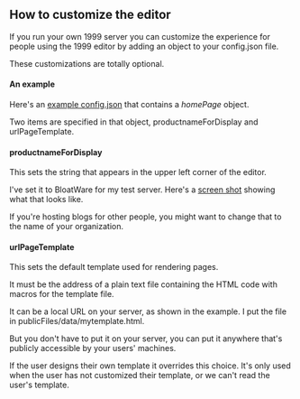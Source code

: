 ## How to customize the editor

If you run your own 1999 server you can customize the experience for people using the 1999 editor by adding an object to your config.json file.

These customizations are totally optional. 

#### An example

Here's an <a href="https://gist.github.com/scripting/9e3ac0cb4c17d0ae566d3ce240b4d81e">example config.json</a> that contains a <i>homePage</i> object. 

Two items are specified in that object, productnameForDisplay and urlPageTemplate. 

#### productnameForDisplay

This sets the string that appears in the upper left corner of the editor. 

I've set it to BloatWare for my test server. Here's a <a href="http://scripting.com/2016/05/13/bloatwareblog.png">screen shot</a> showing what that looks like.

If you're hosting blogs for other people, you might want to change that to the name of your organization.

#### urlPageTemplate

This sets the default template used for rendering pages. 

It must be the address of a plain text file containing the HTML code with macros for the template file. 

It can be a local URL on your server, as shown in the example. I put the file in publicFiles/data/mytemplate.html.

But you don't have to put it on your server, you can put it anywhere that's publicly accessible by your users' machines. 

If the user designs their own template it overrides this choice. It's only used when the user has not customized their template, or we can't read the user's template. 

